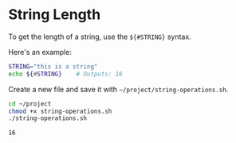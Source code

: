 # String Length

To get the length of a string, use the `${#STRING}` syntax.

Here's an example:

```bash
STRING="this is a string"
echo ${#STRING}    # Outputs: 16
```

Create a new file and save it with `~/project/string-operations.sh`.

```bash
cd ~/project
chmod +x string-operations.sh
./string-operations.sh
```

```text
16
```
